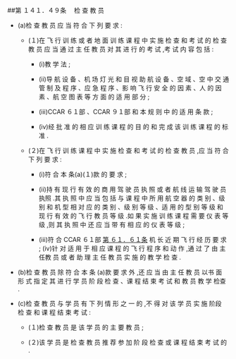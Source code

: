 ##第 １４１．４９条 　检 查 教 员 

- (a)检 查 教 员 应 当 符 合 下 列 要 求 : 

  + (１)在 飞 行 训 练 或 者 地 面 训 练 课 程 中 实 施 检 查 和 考 试 的 检 查教 员 应 当 通 过 主 任 教 员 对 其 进 行 的 考 试 ,考 试 内 容 包 括 :

    * (i)教 学 法 ;

    * (ii)导 航 设 备 、机 场 灯 光 和 目 视 助 航 设 备 、空 域 、空 中 交 通 管 制 及 程 序 、应 急 程 序 、影 响 飞 行 安 全 的 因 素 、人 的 因 素 、航 空 图 表 等 方 面 的 适 用 部 分 ;

    * (iii)CCAR  ６１部 、CCAR  ９１部 和 本 规 则 中 的 适 用 条 款 ;

    * (iv)经 批 准 的 相 应 训 练 课 程 的 目 的 和 完 成 该 训 练 课 程 的 标准 .

  + (２)在 飞 行 训 练 课 程 中 实 施 检 查 和 考 试 的 检 查 教 员 ,应 当 符 合下 列 要 求 :

    * (i)符 合 本 条(a)(１)款 的 要 求 ; 

    * (ii)持 有 现 行 有 效 的 商 用 驾 驶 员 执 照 或 者 航 线 运 输 驾 驶 员 执照 .其 执 照 中 应 当 包 括 与 课 程 中 所 用 航 空 器 的 类 别 、级 别 和 机 型 相 对 应 的 类 别 、级 别 等 级 、适 用 的 型 别 等 级 和 现 行 有 效 的 飞 行 教 员 等 级 .如 果 实 施 训 练 课 程 需 要 仪 表 等 级 ,则 其 执 照 中 还 应 当 带 有 相 应 的 仪 表 等 级 ;

    * (iii)符 合 CCAR ６１部 [第 ６１．６１条](CCAR.61.61.MD) 机 长 近 期 飞 行 经 历 要 求 ; (iv)针 对 适 用 于 相 应 课 程 的 飞 行 程 序 和 动 作 ,通 过 了 由 主 任教 员 或 者 助 理 主 任 教 员 实 施 的 教 学 检 查 . 

- (b)检 查 教 员 除 符 合 本 条 (a)款 要 求 外 ,还 应 当 由 主 任 教 员 以书 面 形 式 指 定 其 进 行 学 员 阶 段 检 查 、课 程 结 束 考 试 和 教 员 教 学 检查 .

- (c)检 查 教 员 与 学 员 有 下 列 情 形 之 一 的 ,不 得 对 该 学 员 实 施 阶段 检 查 和 课 程 结 束 考 试 :

  + (１)检 查 教 员 是 该 学 员 的 主 要 教 员 ; 

  + (２)该 学 员 是 检 查 教 员 推 荐 参 加 阶 段 检 查 或 课 程 结 束 考 试 的 . 